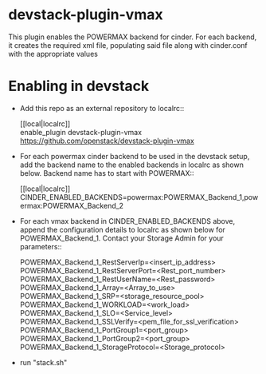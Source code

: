 # devstack-plugin-vmax
This plugin enables the POWERMAX backend for cinder. For each backend, it creates the required xml file, populating said file along with cinder.conf with the appropriate values

# Enabling in devstack
* Add this repo as an external repository to localrc::

     [[local|localrc]]</br>
     enable_plugin devstack-plugin-vmax https://github.com/openstack/devstack-plugin-vmax

* For each powermax cinder backend to be used in the devstack setup, add the
backend name to the enabled backends in localrc as shown below. Backend name
 has to start with POWERMAX::

    [[local|localrc]]</br>
    CINDER_ENABLED_BACKENDS=powermax:POWERMAX_Backend_1,powermax:POWERMAX_Backend_2

* For each vmax backend in CINDER_ENABLED_BACKENDS above, append the
configuration details to localrc as shown below for POWERMAX_Backend_1. Contact
your Storage Admin for your parameters::

    POWERMAX_Backend_1_RestServerIp=<insert_ip_address></br>
    POWERMAX_Backend_1_RestServerPort=<Rest_port_number></br>
    POWERMAX_Backend_1_RestUserName=<Rest_password></br>
    POWERMAX_Backend_1_Array=<Array_to_use></br>
    POWERMAX_Backend_1_SRP=<storage_resource_pool></br>
    POWERMAX_Backend_1_WORKLOAD=<work_load></br>
    POWERMAX_Backend_1_SLO=<Service_level></br>
    POWERMAX_Backend_1_SSLVerify=<pem_file_for_ssl_verification></br>
    POWERMAX_Backend_1_PortGroup1=<port_group></br>
    POWERMAX_Backend_1_PortGroup2=<port_group></br>
    POWERMAX_Backend_1_StorageProtocol=<Storage_protocol>

* run "stack.sh"